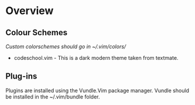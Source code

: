 Overview
========


Colour Schemes
--------------
*Custom colorschemes should go in ~/.vim/colors/*

* codeschool.vim    -   This is a dark modern theme taken from textmate.

Plug-ins
--------
Plugins are installed using the Vundle.Vim package manager. Vundle should be installed in the ~/.vim/bundle folder.


